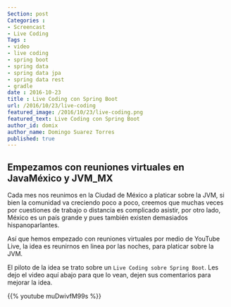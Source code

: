 ```yaml
---
Section: post
Categories :
- Screencast
- Live Coding
Tags :
- video
- live coding
- spring boot
- spring data
- spring data jpa
- spring data rest
- gradle
date : 2016-10-23
title : Live Coding con Spring Boot
url: /2016/10/23/live-coding
featured_image: /2016/10/23/live-coding.png
featured_text: Live Coding con Spring Boot
author_id: domix
author_name: Domingo Suarez Torres
published: true
---
```


## Empezamos con reuniones virtuales en JavaMéxico y JVM_MX

Cada mes nos reunimos en la Ciudad de México a platicar sobre la JVM, si bien la comunidad va creciendo poco a poco, creemos que muchas veces por cuestiones de trabajo o distancia es complicado asistir, por otro lado, México es un país grande y pues también existen demasiados hispanoparlantes.

Así que hemos empezado con reuniones virtuales por medio de YouTube Live, la idea es reunirnos en linea por las noches, para platicar sobre la JVM.

El piloto de la idea se trato sobre un `Live Coding sobre Spring Boot`. Les dejo el video aquí abajo para que lo vean, dejen sus comentarios para mejorar la idea.

{{% youtube muDwivfM99s %}}